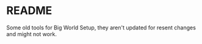 # README #

Some old tools for Big World Setup, they aren't updated for resent changes and might not work.